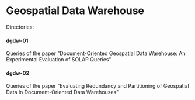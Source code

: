<h1>Geospatial Data Warehouse</h1>

Directories:

<h4>dgdw-01</h4>
Queries of the paper "Document-Oriented Geospatial Data Warehouse: An Experimental Evaluation of SOLAP Queries"

<h4>dgdw-02</h4>
Queries of the paper "Evaluating Redundancy and Partitioning of Geospatial Data in Document-Oriented Data Warehouses"
